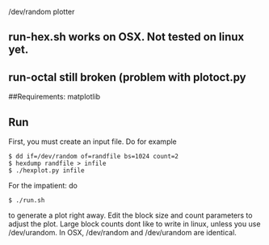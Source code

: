 

/dev/random plotter

## run-hex.sh works on OSX.  Not tested on linux yet.
## run-octal still broken (problem with plotoct.py

##Requirements: matplotlib

## Run

First, you must create an input file.  Do for example

	$ dd if=/dev/random of=randfile bs=1024 count=2
	$ hexdump randfile > infile
	$ ./hexplot.py infile

For the impatient: do

	$ ./run.sh 

to generate a plot right away.  Edit the block size and count parameters to adjust the plot. Large block counts dont like to write in linux, unless you use /dev/urandom.  In OSX, /dev/random and /dev/urandom are identical.

 

